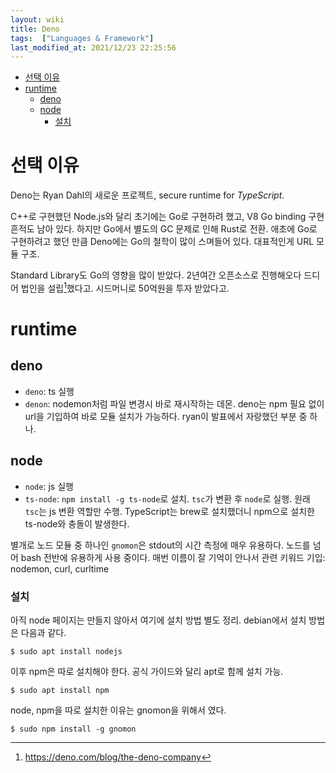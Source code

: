 ```yaml
---
layout: wiki 
title: Deno
tags:  ["Languages & Framework"]
last_modified_at: 2021/12/23 22:25:56
---
```


<!-- TOC -->

- [선택 이유](#선택-이유)
- [runtime](#runtime)
    - [deno](#deno)
    - [node](#node)
        - [설치](#설치)

<!-- /TOC -->

# 선택 이유
Deno는 Ryan Dahl의 새로운 프로젝트, secure runtime for *TypeScript*.

C++로 구현했던 Node.js와 달리 초기에는 Go로 구현하려 했고, V8 Go binding 구현 흔적도 남아 있다. 하지만 Go에서 별도의 GC 문제로 인해 Rust로 전환. 애초에 Go로 구현하려고 했던 만큼 Deno에는 Go의 철학이 많이 스며들어 있다. 대표적인게 URL 모듈 구조.

Standard Library도 Go의 영향을 많이 받았다. 2년여간 오픈소스로 진행해오다 드디어 법인을 설립[^fn-deno]했다고. 시드머니로 50억원을 투자 받았다고.

[^fn-deno]: <https://deno.com/blog/the-deno-company>

# runtime
## deno
- `deno`: ts 실행
- `denon`: nodemon처럼 파일 변경시 바로 재시작하는 데몬. deno는 npm 필요 없이 url을 기입하여 바로 모듈 설치가 가능하다. ryan이 발표에서 자랑했던 부분 중 하나.

## node
- `node`: js 실행
- `ts-node`: `npm install -g ts-node`로 설치. `tsc`가 변환 후 `node`로 실행. 원래 `tsc`는 js 변환 역할만 수행. TypeScript는 brew로 설치했더니 npm으로 설치한 ts-node와 충돌이 발생한다.

별개로 노드 모듈 중 하나인 `gnomon`은 stdout의 시간 측정에 매우 유용하다. 노드를 넘어 bash 전반에 유용하게 사용 중이다. 매번 이름이 잘 기억이 안나서 관련 키워드 기입: nodemon, curl, curltime

### 설치
아직 node 페이지는 만들지 않아서 여기에 설치 방법 별도 정리. debian에서 설치 방법은 다음과 같다.
```
$ sudo apt install nodejs
```
이후 npm은 따로 설치해야 한다. 공식 가이드와 달리 apt로 함께 설치 가능.
```
$ sudo apt install npm
```
node, npm을 따로 설치한 이유는 gnomon을 위해서 였다.
```
$ sudo npm install -g gnomon
```
